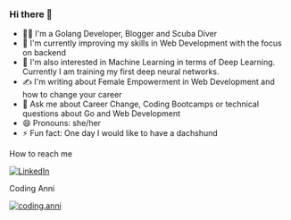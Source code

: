 ### Hi there 👋

* 👩‍💻 I'm a Golang Developer, Blogger and Scuba Diver
* 🌱 I'm currently improving my skills in Web Development with the focus on backend
* 🔭 I'm also interested in Machine Learning in terms of Deep Learning. Currently I am training my first deep neural networks.
* ✍️ I'm writing about Female Empowerment in Web Development and how to change your career
* 💬 Ask me about Career Change, Coding Bootcamps or technical questions about Go and Web Development
* 😄 Pronouns: she/her
* ⚡ Fun fact: One day I would like to have a dachshund

How to reach me

[![LinkedIn](https://img.shields.io/badge/-LINKEDIN-0077B5?style=for-the-badge&logo=linkedin&logoColor=white)](https://www.linkedin.com/in/annika-heuler-kottmann-5142b052/)

Coding Anni

[![coding.anni](https://coding-anni.de/wp-content/uploads/2022/02/cropped-Coding-Anni-Logo_Favicon_200px-32x32.png)](https://coding-anni.de)
